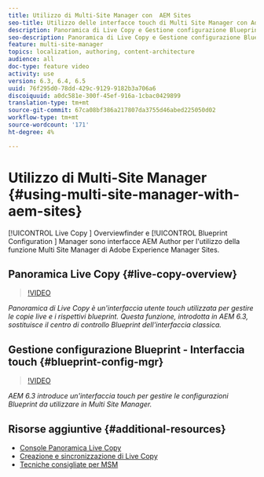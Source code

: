 ```yaml
---
title: Utilizzo di Multi-Site Manager con  AEM Sites
seo-title: Utilizzo delle interfacce touch di Multi Site Manager con Adobe Experience Manager
description: Panoramica di Live Copy e Gestione configurazione Blueprint sono interfacce Touch UI abilitate per l'utilizzo con Multi Site Manager.
seo-description: Panoramica di Live Copy e Gestione configurazione Blueprint sono interfacce touch per l'utilizzo con Multi Site Manager con Adobe Experience Manager.
feature: multi-site-manager
topics: localization, authoring, content-architecture
audience: all
doc-type: feature video
activity: use
version: 6.3, 6.4, 6.5
uuid: 76f295d0-78dd-429c-9129-9182b3a706a6
discoiquuid: a0dc581e-300f-45ef-916a-1cbac0429899
translation-type: tm+mt
source-git-commit: 67ca08bf386a217807da3755d46abed225050d02
workflow-type: tm+mt
source-wordcount: '171'
ht-degree: 4%

---
```



# Utilizzo di Multi-Site Manager {#using-multi-site-manager-with-aem-sites}

[!UICONTROL Live Copy ] Overviewfinder e  [!UICONTROL Blueprint Configuration ] Manager sono interfacce AEM Author per l&#39;utilizzo della funzione Multi Site Manager di  Adobe Experience Manager Sites.

## Panoramica Live Copy {#live-copy-overview}

>[!VIDEO](https://video.tv.adobe.com/v/17054/?quality=9&learn=on)

*Panoramica di Live Copy è un&#39;interfaccia utente touch utilizzata per gestire le copie live e i rispettivi blueprint. Questa funzione, introdotta in AEM 6.3, sostituisce il centro di controllo Blueprint dell&#39;interfaccia classica.*

## Gestione configurazione Blueprint - Interfaccia touch {#blueprint-config-mgr}

>[!VIDEO](https://video.tv.adobe.com/v/17056/?quality=9&learn=on)

*AEM 6.3 introduce un&#39;interfaccia touch per gestire le configurazioni Blueprint da utilizzare in Multi Site Manager.*

## Risorse aggiuntive {#additional-resources}

* [Console Panoramica Live Copy](https://helpx.adobe.com/experience-manager/6-5/sites/administering/using/msm-livecopy-overview.html)
* [Creazione e sincronizzazione di Live Copy](https://helpx.adobe.com/experience-manager/6-5/sites/administering/using/msm-livecopy.html)
* [Tecniche consigliate per MSM](https://helpx.adobe.com/experience-manager/6-5/sites/administering/using/msm-best-practices.html)
